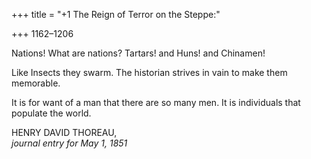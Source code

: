 +++
title = "+1 The Reign of Terror on the Steppe:"

+++
1162–1206





 Nations\! What are nations? Tartars\! and Huns\! and Chinamen\!  

 Like Insects they swarm. The historian strives in vain to make them memorable.  

 It is for want of a man that there are so many men. It is individuals that populate the world.  


HENRY DAVID THOREAU,  
*journal entry for May 1, 1851*









